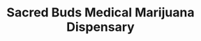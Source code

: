 ---
title: "Sacred Buds Medical Marijuana Dispensary"
url: /stillwater/sacred-buds-medical-marijuana-dispensary/
shop: Hanf
---